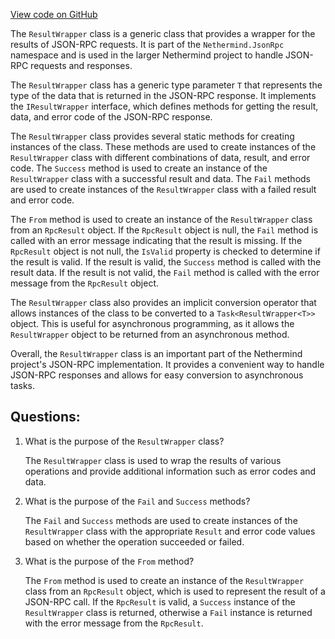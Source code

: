[View code on GitHub](https://github.com/nethermindeth/nethermind/Nethermind.JsonRpc/ResultWrapper.cs)

The `ResultWrapper` class is a generic class that provides a wrapper for the results of JSON-RPC requests. It is part of the `Nethermind.JsonRpc` namespace and is used in the larger Nethermind project to handle JSON-RPC requests and responses.

The `ResultWrapper` class has a generic type parameter `T` that represents the type of the data that is returned in the JSON-RPC response. It implements the `IResultWrapper` interface, which defines methods for getting the result, data, and error code of the JSON-RPC response.

The `ResultWrapper` class provides several static methods for creating instances of the class. These methods are used to create instances of the `ResultWrapper` class with different combinations of data, result, and error code. The `Success` method is used to create an instance of the `ResultWrapper` class with a successful result and data. The `Fail` methods are used to create instances of the `ResultWrapper` class with a failed result and error code.

The `From` method is used to create an instance of the `ResultWrapper` class from an `RpcResult` object. If the `RpcResult` object is null, the `Fail` method is called with an error message indicating that the result is missing. If the `RpcResult` object is not null, the `IsValid` property is checked to determine if the result is valid. If the result is valid, the `Success` method is called with the result data. If the result is not valid, the `Fail` method is called with the error message from the `RpcResult` object.

The `ResultWrapper` class also provides an implicit conversion operator that allows instances of the class to be converted to a `Task<ResultWrapper<T>>` object. This is useful for asynchronous programming, as it allows the `ResultWrapper` object to be returned from an asynchronous method.

Overall, the `ResultWrapper` class is an important part of the Nethermind project's JSON-RPC implementation. It provides a convenient way to handle JSON-RPC responses and allows for easy conversion to asynchronous tasks.
## Questions: 
 1. What is the purpose of the `ResultWrapper` class?
    
    The `ResultWrapper` class is used to wrap the results of various operations and provide additional information such as error codes and data.

2. What is the purpose of the `Fail` and `Success` methods?
    
    The `Fail` and `Success` methods are used to create instances of the `ResultWrapper` class with the appropriate `Result` and error code values based on whether the operation succeeded or failed.

3. What is the purpose of the `From` method?
    
    The `From` method is used to create an instance of the `ResultWrapper` class from an `RpcResult` object, which is used to represent the result of a JSON-RPC call. If the `RpcResult` is valid, a `Success` instance of the `ResultWrapper` class is returned, otherwise a `Fail` instance is returned with the error message from the `RpcResult`.
